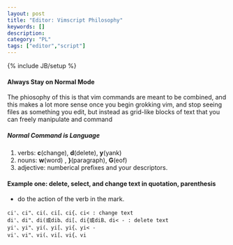 ```yaml
---
layout: post
title: "Editor: Vimscript Philosophy"
keywords: []
description: 
category: "PL"
tags: ["editor","script"]
---
```

{% include JB/setup %}

#### Always Stay on Normal Mode
The phiosophy of this is that vim commands are meant to be combined, and this
makes a lot more sense once you begin grokking vim, and stop seeing files as
something you edit, but instead as grid-like blocks of text that you can freely
manipulate and command

##### Normal Command is Language
1. verbs: **c**(change), **d**(delete), **y**(yank) 
2. nouns: **w**(word) , **}**(paragraph), **G**(eof) 
3. adjective: numberical prefixes and your descriptors.

#### Example one: delete, select, and change text in quotation, parenthesis 
- do the action of the verb in the mark.
```shell
ci'、ci"、ci(、ci[、ci{、ci< : change text
di'、di"、di(或dib、di[、di{或diB、di< - : delete text
yi'、yi"、yi(、yi[、yi{、yi< - 
vi'、vi"、vi(、vi[、vi{、vi
```

